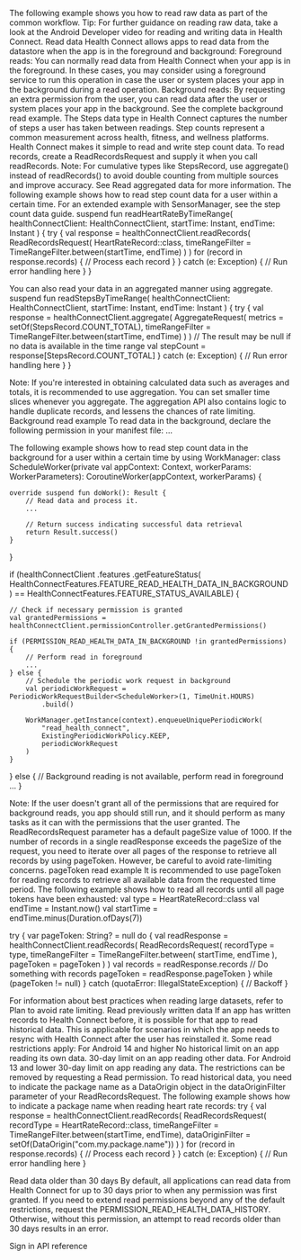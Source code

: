 The following example shows you how to read raw data as part of the common workflow.
Tip: For further guidance on reading raw data, take a look at the Android Developer video for reading and writing data in Health Connect.
Read data
Health Connect allows apps to read data from the datastore when the app is in the foreground and background:
Foreground reads: You can normally read data from Health Connect when your app is in the foreground. In these cases, you may consider using a foreground service to run this operation in case the user or system places your app in the background during a read operation.
Background reads: By requesting an extra permission from the user, you can read data after the user or system places your app in the background. See the complete background read example.
The Steps data type in Health Connect captures the number of steps a user has taken between readings. Step counts represent a common measurement across health, fitness, and wellness platforms. Health Connect makes it simple to read and write step count data.
To read records, create a ReadRecordsRequest and supply it when you call readRecords.
Note: For cumulative types like StepsRecord, use aggregate() instead of readRecords() to avoid double counting from multiple sources and improve accuracy. See Read aggregated data for more information.
The following example shows how to read step count data for a user within a certain time. For an extended example with SensorManager, see the step count data guide.
suspend fun readHeartRateByTimeRange(
    healthConnectClient: HealthConnectClient,
    startTime: Instant,
    endTime: Instant
) {
    try {
        val response = healthConnectClient.readRecords(
            ReadRecordsRequest(
                HeartRateRecord::class,
                timeRangeFilter = TimeRangeFilter.between(startTime, endTime)
            )
        )
        for (record in response.records) {
            // Process each record
        }
    } catch (e: Exception) {
        // Run error handling here
    }
}

You can also read your data in an aggregated manner using aggregate.
suspend fun readStepsByTimeRange(
    healthConnectClient: HealthConnectClient,
    startTime: Instant,
    endTime: Instant
) {
    try {
        val response = healthConnectClient.aggregate(
            AggregateRequest(
                metrics = setOf(StepsRecord.COUNT_TOTAL),
                timeRangeFilter = TimeRangeFilter.between(startTime, endTime)
            )
        )
        // The result may be null if no data is available in the time range
        val stepCount = response[StepsRecord.COUNT_TOTAL]
    } catch (e: Exception) {
        // Run error handling here
    }
}

Note: If you're interested in obtaining calculated data such as averages and totals, it is recommended to use aggregation. You can set smaller time slices whenever you aggregate. The aggregation API also contains logic to handle duplicate records, and lessens the chances of rate limiting.
Background read example
To read data in the background, declare the following permission in your manifest file:
<application>
  <uses-permission android:name="android.permission.health.READ_HEALTH_DATA_IN_BACKGROUND" />
...
</application>

The following example shows how to read step count data in the background for a user within a certain time by using WorkManager:
class ScheduleWorker(private val appContext: Context, workerParams: WorkerParameters):
    CoroutineWorker(appContext, workerParams) {

    override suspend fun doWork(): Result {
        // Read data and process it.
        ...

        // Return success indicating successful data retrieval
        return Result.success()
    }
}

if (healthConnectClient
    .features
    .getFeatureStatus(
    HealthConnectFeatures.FEATURE_READ_HEALTH_DATA_IN_BACKGROUND
    ) == HealthConnectFeatures.FEATURE_STATUS_AVAILABLE) {

    // Check if necessary permission is granted
    val grantedPermissions = healthConnectClient.permissionController.getGrantedPermissions()

    if (PERMISSION_READ_HEALTH_DATA_IN_BACKGROUND !in grantedPermissions) {
        // Perform read in foreground
        ...
    } else {
        // Schedule the periodic work request in background
        val periodicWorkRequest = PeriodicWorkRequestBuilder<ScheduleWorker>(1, TimeUnit.HOURS)
            .build()

        WorkManager.getInstance(context).enqueueUniquePeriodicWork(
            "read_health_connect",
            ExistingPeriodicWorkPolicy.KEEP,
            periodicWorkRequest
        )
    }
} else {
  // Background reading is not available, perform read in foreground
  ...
}

Note: If the user doesn't grant all of the permissions that are required for background reads, you app should still run, and it should perform as many tasks as it can with the permissions that the user granted.
The ReadRecordsRequest parameter has a default pageSize value of 1000. If the number of records in a single readResponse exceeds the pageSize of the request, you need to iterate over all pages of the response to retrieve all records by using pageToken. However, be careful to avoid rate-limiting concerns.
pageToken read example
It is recommended to use pageToken for reading records to retrieve all available data from the requested time period.
The following example shows how to read all records until all page tokens have been exhausted:
val type = HeartRateRecord::class
val endTime = Instant.now()
val startTime = endTime.minus(Duration.ofDays(7))

try {
    var pageToken: String? = null
    do {
        val readResponse =
            healthConnectClient.readRecords(
                ReadRecordsRequest(
                    recordType = type,
                    timeRangeFilter = TimeRangeFilter.between(
                        startTime,
                        endTime
                    ),
                    pageToken = pageToken
                )
            )
        val records = readResponse.records
        // Do something with records
        pageToken = readResponse.pageToken
    } while (pageToken != null)
} catch (quotaError: IllegalStateException) {
    // Backoff
}

For information about best practices when reading large datasets, refer to Plan to avoid rate limiting.
Read previously written data
If an app has written records to Health Connect before, it is possible for that app to read historical data. This is applicable for scenarios in which the app needs to resync with Health Connect after the user has reinstalled it.
Some read restrictions apply:
For Android 14 and higher
No historical limit on an app reading its own data.
30-day limit on an app reading other data.
For Android 13 and lower
30-day limit on app reading any data.
The restrictions can be removed by requesting a Read permission.
To read historical data, you need to indicate the package name as a DataOrigin object in the dataOriginFilter parameter of your ReadRecordsRequest.
The following example shows how to indicate a package name when reading heart rate records:
try {
    val response =  healthConnectClient.readRecords(
        ReadRecordsRequest(
            recordType = HeartRateRecord::class,
            timeRangeFilter = TimeRangeFilter.between(startTime, endTime),
            dataOriginFilter = setOf(DataOrigin("com.my.package.name"))
        )
    )
    for (record in response.records) {
        // Process each record
    }
} catch (e: Exception) {
    // Run error handling here
}

Read data older than 30 days
By default, all applications can read data from Health Connect for up to 30 days prior to when any permission was first granted.
If you need to extend read permissions beyond any of the default restrictions, request the PERMISSION_READ_HEALTH_DATA_HISTORY. Otherwise, without this permission, an attempt to read records older than 30 days results in an error.



Sign in
API reference
